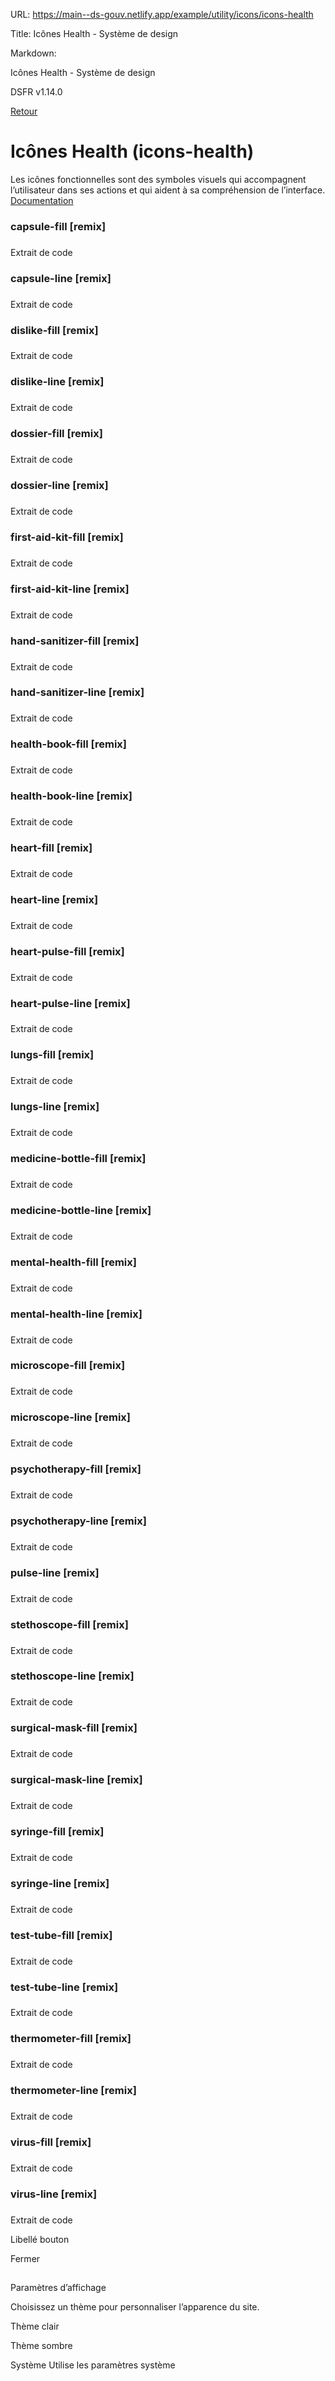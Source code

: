 URL:
https://main--ds-gouv.netlify.app/example/utility/icons/icons-health

Title:
Icônes Health - Système de design

Markdown:


Icônes Health - Système de design


DSFR v1.14.0


[Retour](../)


# Icônes Health (icons-health)


Les icônes fonctionnelles sont des symboles visuels qui accompagnent l’utilisateur dans ses actions et qui aident à sa compréhension de l’interface.
[Documentation](https://www.systeme-de-design.gouv.fr/elements-d-interface/fondamentaux-techniques/icones)


### capsule-fill [remix]


###
Extrait de code


<span class="fr-icon-capsule-fill" aria-hidden="true"></span>


### capsule-line [remix]


###
Extrait de code


<span class="fr-icon-capsule-line" aria-hidden="true"></span>


### dislike-fill [remix]


###
Extrait de code


<span class="fr-icon-dislike-fill" aria-hidden="true"></span>


### dislike-line [remix]


###
Extrait de code


<span class="fr-icon-dislike-line" aria-hidden="true"></span>


### dossier-fill [remix]


###
Extrait de code


<span class="fr-icon-dossier-fill" aria-hidden="true"></span>


### dossier-line [remix]


###
Extrait de code


<span class="fr-icon-dossier-line" aria-hidden="true"></span>


### first-aid-kit-fill [remix]


###
Extrait de code


<span class="fr-icon-first-aid-kit-fill" aria-hidden="true"></span>


### first-aid-kit-line [remix]


###
Extrait de code


<span class="fr-icon-first-aid-kit-line" aria-hidden="true"></span>


### hand-sanitizer-fill [remix]


###
Extrait de code


<span class="fr-icon-hand-sanitizer-fill" aria-hidden="true"></span>


### hand-sanitizer-line [remix]


###
Extrait de code


<span class="fr-icon-hand-sanitizer-line" aria-hidden="true"></span>


### health-book-fill [remix]


###
Extrait de code


<span class="fr-icon-health-book-fill" aria-hidden="true"></span>


### health-book-line [remix]


###
Extrait de code


<span class="fr-icon-health-book-line" aria-hidden="true"></span>


### heart-fill [remix]


###
Extrait de code


<span class="fr-icon-heart-fill" aria-hidden="true"></span>


### heart-line [remix]


###
Extrait de code


<span class="fr-icon-heart-line" aria-hidden="true"></span>


### heart-pulse-fill [remix]


###
Extrait de code


<span class="fr-icon-heart-pulse-fill" aria-hidden="true"></span>


### heart-pulse-line [remix]


###
Extrait de code


<span class="fr-icon-heart-pulse-line" aria-hidden="true"></span>


### lungs-fill [remix]


###
Extrait de code


<span class="fr-icon-lungs-fill" aria-hidden="true"></span>


### lungs-line [remix]


###
Extrait de code


<span class="fr-icon-lungs-line" aria-hidden="true"></span>


### medicine-bottle-fill [remix]


###
Extrait de code


<span class="fr-icon-medicine-bottle-fill" aria-hidden="true"></span>


### medicine-bottle-line [remix]


###
Extrait de code


<span class="fr-icon-medicine-bottle-line" aria-hidden="true"></span>


### mental-health-fill [remix]


###
Extrait de code


<span class="fr-icon-mental-health-fill" aria-hidden="true"></span>


### mental-health-line [remix]


###
Extrait de code


<span class="fr-icon-mental-health-line" aria-hidden="true"></span>


### microscope-fill [remix]


###
Extrait de code


<span class="fr-icon-microscope-fill" aria-hidden="true"></span>


### microscope-line [remix]


###
Extrait de code


<span class="fr-icon-microscope-line" aria-hidden="true"></span>


### psychotherapy-fill [remix]


###
Extrait de code


<span class="fr-icon-psychotherapy-fill" aria-hidden="true"></span>


### psychotherapy-line [remix]


###
Extrait de code


<span class="fr-icon-psychotherapy-line" aria-hidden="true"></span>


### pulse-line [remix]


###
Extrait de code


<span class="fr-icon-pulse-line" aria-hidden="true"></span>


### stethoscope-fill [remix]


###
Extrait de code


<span class="fr-icon-stethoscope-fill" aria-hidden="true"></span>


### stethoscope-line [remix]


###
Extrait de code


<span class="fr-icon-stethoscope-line" aria-hidden="true"></span>


### surgical-mask-fill [remix]


###
Extrait de code


<span class="fr-icon-surgical-mask-fill" aria-hidden="true"></span>


### surgical-mask-line [remix]


###
Extrait de code


<span class="fr-icon-surgical-mask-line" aria-hidden="true"></span>


### syringe-fill [remix]


###
Extrait de code


<span class="fr-icon-syringe-fill" aria-hidden="true"></span>


### syringe-line [remix]


###
Extrait de code


<span class="fr-icon-syringe-line" aria-hidden="true"></span>


### test-tube-fill [remix]


###
Extrait de code


<span class="fr-icon-test-tube-fill" aria-hidden="true"></span>


### test-tube-line [remix]


###
Extrait de code


<span class="fr-icon-test-tube-line" aria-hidden="true"></span>


### thermometer-fill [remix]


###
Extrait de code


<span class="fr-icon-thermometer-fill" aria-hidden="true"></span>


### thermometer-line [remix]


###
Extrait de code


<span class="fr-icon-thermometer-line" aria-hidden="true"></span>


### virus-fill [remix]


###
Extrait de code


<span class="fr-icon-virus-fill" aria-hidden="true"></span>


### virus-line [remix]


###
Extrait de code


<span class="fr-icon-virus-line" aria-hidden="true"></span>


Libellé bouton


Fermer


##
Paramètres d’affichage


Choisissez un thème pour personnaliser l’apparence du site.


Thème clair


Thème sombre


Système
Utilise les paramètres système
